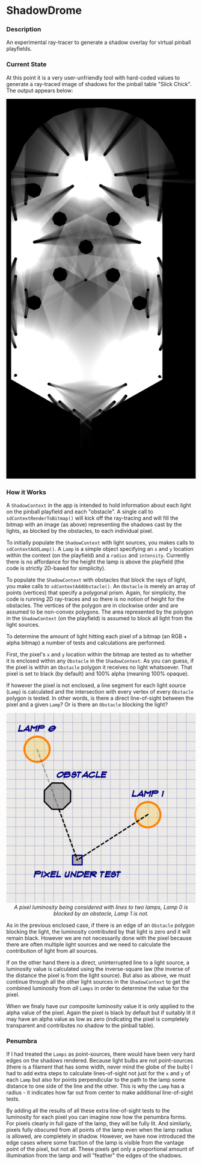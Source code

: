 # ShadowDrome

### Description
An experimental ray-tracer to generate a shadow overlay for virtual pinball playfields.

### Current State
At this point it is a very user-unfriendly tool with hard-coded values to generate a ray-traced image of shadows for the pinball table "Slick Chick". The output appears below:

<p align="center">
<img src="https://github.com/EngineersNeedArt/ShadowDrome/blob/d72e3c28896b797971508ac2ce160075075bfb75/Images/slick_chick_shadows.png">
</p>

### How it Works

A `ShadowContext` in the app is intended to hold information about each light on the pinball playfield and each "obstacle". A single call to `sdContextRenderToBitmap()` will kick off the ray-tracing and will fill the bitmap with an image (as above) representing the shadows cast by the lights, as blocked by the obstacles, to each individual pixel.

To initially populate the `ShadowContext` with light sources, you makes calls to `sdContextAddLamp()`. A `Lamp` is a simple object specifying an `x` and `y` location within the context (on the playfield) and a `radius` and `intensity`. Currently there is no affordance for the height the lamp is above the playfield (the code is strictly 2D-based for simplicity).

To populate the `ShadowContext` with obstacles that block the rays of light, you make calls to `sdContextAddObstacle()`. An `Obstacle` is merely an array of points (vertices) that specify a polygonal prism. Again, for simplicity, the code is running 2D ray-traces and so there is no notion of height for the obstacles. The vertices of the polygon are in clockwise order and are assumed to be non-convex polygons. The area represented by the polygon in the `ShadowContext` (on the playfield) is assumed to block all light from the light sources.

To determine the amount of light hitting each pixel of a bitmap (an RGB + alpha bitmap) a number of tests and calculations are performed.

First, the pixel's `x` and `y` location within the bitmap are tested as to whether it is enclosed within any `Obstacle` in the `ShadowContext`. As you can guess, if the pixel is within an `Obstacle` polygon it receives no light whatsoever. That pixel is set to black (by default) and 100% alpha (meaning 100% opaque).

If however the pixel is not enclosed, a line segment for each light source (`Lamp`) is calculated and the intersection with every vertex of every `Obstacle` polygon is tested. In other words, is there a direct line-of-sight between the pixel and a given `Lamp`? Or is there an `Obstacle` blocking the light?

<p align="center">
<img width="1200" src="https://github.com/EngineersNeedArt/ShadowDrome/blob/1e8c5aaca1513d11dc7c39c1968e7906c7eb3d82/Images/Diagram1.jpg">
<i>A pixel luminosity being considered with lines to two lamps, Lamp 0 is blocked by an obstacle, Lamp 1 is not.</i>
</p>

As in the previous enclosed case, if there is an edge of an `Obstacle` polygon blocking the light, the luminosity contributed by that light is zero and it will remain black. However we are not necessarily done with the pixel because there are often multiple light sources and we need to calculate the contribution of light from all sources.

If on the other hand there is a direct, uninterrupted line to a light source, a luminosity value is calculated using the inverse-square law (the inverse of the distance the pixel is from the light source). But also as above, we must continue through all the other light sources in the `ShadowContext` to get the combined luminosity from *all* `Lamps` in order to determine the value for the pixel.

When we finaly have our composite luminosity value it is only applied to the alpha value of the pixel. Again the pixel is black by default but if suitably lit it may have an alpha value as low as zero (indicating the pixel is completely transparent and contributes no shadow to the pinball table).

### Penumbra

If I had treated the `Lamps` as point-sources, there would have been very hard edges on the shadows rendered. Because light bulbs are not point-sources (there is a filament that has some width, never mind the globe of the bulb) I had to add extra steps to calculate lines-of-sight not just for the `x` and `y` of each `Lamp` but also for points perpendicular to the path to the lamp some distance to one side of the line and the other. This is why the `Lamp` has a radius - it indicates how far out from center to make additional line-of-sight tests.

By adding all the results of all these extra line-of-sight tests to the luminosity for each pixel you can imagine now how the penumbra forms. For pixels clearly in full gaze of the lamp, they will be fully lit. And similarly, pixels fully obscured from all points of the lamp even when the lamp radius is allowed, are completely in shadow. However, we have now introduced the edge cases where some fraction of the lamp is visible from the vantage point of the pixel, but not all. These pixels get only a proportional amount of illumination from the lamp and will "feather" the edges of the shadows.
